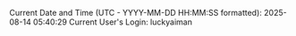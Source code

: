 Current Date and Time (UTC - YYYY-MM-DD HH:MM:SS formatted): 2025-08-14 05:40:29
Current User's Login: luckyaiman
